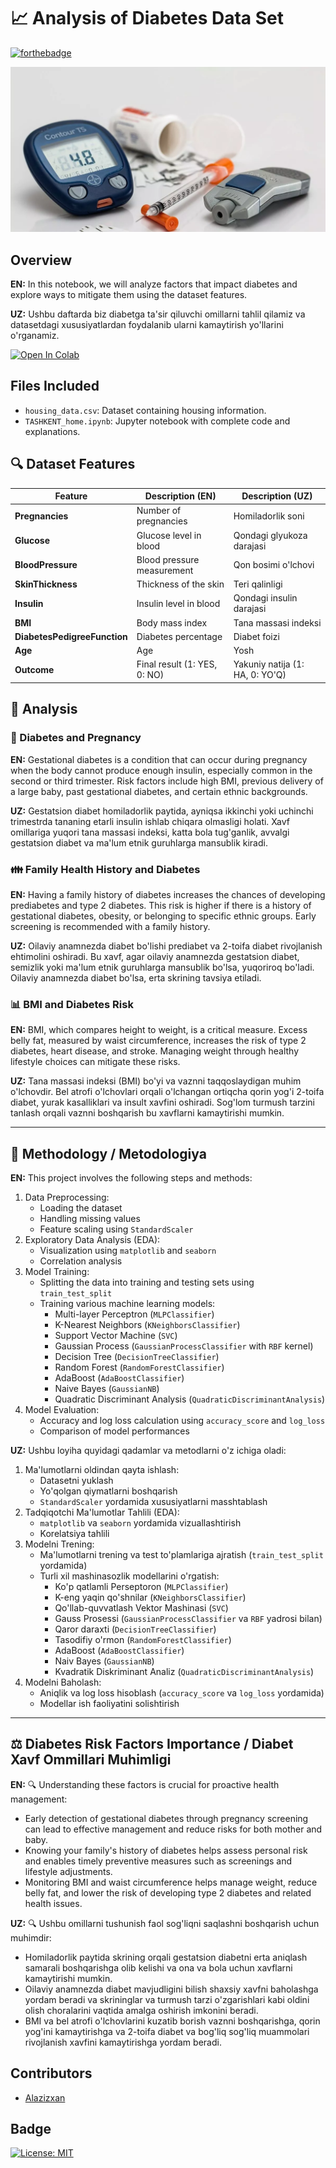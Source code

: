 # 📈 Analysis of Diabetes Data Set

[![forthebadge](https://forthebadge.com/images/badges/made-with-python.svg)](https://www.python.org/)




![Diabetes Risk Factors](diabet.jpg)



## Overview

**EN:** In this notebook, we will analyze factors that impact diabetes and explore ways to mitigate them using the dataset features.

**UZ:** Ushbu daftarda biz diabetga ta'sir qiluvchi omillarni tahlil qilamiz va datasetdagi xususiyatlardan foydalanib ularni kamaytirish yo'llarini o'rganamiz.



[![Open In Colab](https://colab.research.google.com/assets/colab-badge.svg)](https://colab.research.google.com/github/Alazizxan/HAUSE_PRICE_TASHKENT)


## Files Included
- `housing_data.csv`: Dataset containing housing information.
- `TASHKENT_home.ipynb`: Jupyter notebook with complete code and explanations.


## 🔍 Dataset Features

| Feature                | Description (EN)                  | Description (UZ)                        |
|------------------------|-----------------------------------|-----------------------------------------|
| **Pregnancies**        | Number of pregnancies             | Homiladorlik soni                       |
| **Glucose**            | Glucose level in blood            | Qondagi glyukoza darajasi               |
| **BloodPressure**      | Blood pressure measurement        | Qon bosimi o'lchovi                     |
| **SkinThickness**      | Thickness of the skin             | Teri qalinligi                          |
| **Insulin**            | Insulin level in blood            | Qondagi insulin darajasi                |
| **BMI**                | Body mass index                   | Tana massasi indeksi                    |
| **DiabetesPedigreeFunction** | Diabetes percentage              | Diabet foizi                             |
| **Age**                | Age                               | Yosh                                    |
| **Outcome**            | Final result (1: YES, 0: NO)      | Yakuniy natija (1: HA, 0: YO'Q)         |

## 📝 Analysis

### 🧩 Diabetes and Pregnancy

**EN:** Gestational diabetes is a condition that can occur during pregnancy when the body cannot produce enough insulin, especially common in the second or third trimester. Risk factors include high BMI, previous delivery of a large baby, past gestational diabetes, and certain ethnic backgrounds.

**UZ:** Gestatsion diabet homiladorlik paytida, ayniqsa ikkinchi yoki uchinchi trimestrda tananing etarli insulin ishlab chiqara olmasligi holati. Xavf omillariga yuqori tana massasi indeksi, katta bola tug'ganlik, avvalgi gestatsion diabet va ma'lum etnik guruhlarga mansublik kiradi.

### 👪 Family Health History and Diabetes

**EN:** Having a family history of diabetes increases the chances of developing prediabetes and type 2 diabetes. This risk is higher if there is a history of gestational diabetes, obesity, or belonging to specific ethnic groups. Early screening is recommended with a family history.

**UZ:** Oilaviy anamnezda diabet bo'lishi prediabet va 2-toifa diabet rivojlanish ehtimolini oshiradi. Bu xavf, agar oilaviy anamnezda gestatsion diabet, semizlik yoki ma'lum etnik guruhlarga mansublik bo'lsa, yuqoriroq bo'ladi. Oilaviy anamnezda diabet bo'lsa, erta skrining tavsiya etiladi.

### 📊 BMI and Diabetes Risk

**EN:** BMI, which compares height to weight, is a critical measure. Excess belly fat, measured by waist circumference, increases the risk of type 2 diabetes, heart disease, and stroke. Managing weight through healthy lifestyle choices can mitigate these risks.

**UZ:** Tana massasi indeksi (BMI) bo'yi va vaznni taqqoslaydigan muhim o'lchovdir. Bel atrofi o'lchovlari orqali o'lchangan ortiqcha qorin yog'i 2-toifa diabet, yurak kasalliklari va insult xavfini oshiradi. Sog'lom turmush tarzini tanlash orqali vaznni boshqarish bu xavflarni kamaytirishi mumkin.

---

## 🚀 Methodology / Metodologiya
**EN:** This project involves the following steps and methods:
1. Data Preprocessing:
   - Loading the dataset
   - Handling missing values
   - Feature scaling using `StandardScaler`
2. Exploratory Data Analysis (EDA):
   - Visualization using `matplotlib` and `seaborn`
   - Correlation analysis
3. Model Training:
   - Splitting the data into training and testing sets using `train_test_split`
   - Training various machine learning models:
     - Multi-layer Perceptron (`MLPClassifier`)
     - K-Nearest Neighbors (`KNeighborsClassifier`)
     - Support Vector Machine (`SVC`)
     - Gaussian Process (`GaussianProcessClassifier` with `RBF` kernel)
     - Decision Tree (`DecisionTreeClassifier`)
     - Random Forest (`RandomForestClassifier`)
     - AdaBoost (`AdaBoostClassifier`)
     - Naive Bayes (`GaussianNB`)
     - Quadratic Discriminant Analysis (`QuadraticDiscriminantAnalysis`)
4. Model Evaluation:
   - Accuracy and log loss calculation using `accuracy_score` and `log_loss`
   - Comparison of model performances

**UZ:** Ushbu loyiha quyidagi qadamlar va metodlarni o'z ichiga oladi:
1. Ma'lumotlarni oldindan qayta ishlash:
   - Datasetni yuklash
   - Yo'qolgan qiymatlarni boshqarish
   - `StandardScaler` yordamida xususiyatlarni masshtablash
2. Tadqiqotchi Ma'lumotlar Tahlili (EDA):
   - `matplotlib` va `seaborn` yordamida vizuallashtirish
   - Korelatsiya tahlili
3. Modelni Trening:
   - Ma'lumotlarni trening va test to'plamlariga ajratish (`train_test_split` yordamida)
   - Turli xil mashinasozlik modellarini o'rgatish:
     - Ko'p qatlamli Perseptoron (`MLPClassifier`)
     - K-eng yaqin qo'shnilar (`KNeighborsClassifier`)
     - Qo'llab-quvvatlash Vektor Mashinasi (`SVC`)
     - Gauss Prosessi (`GaussianProcessClassifier` va `RBF` yadrosi bilan)
     - Qaror daraxti (`DecisionTreeClassifier`)
     - Tasodifiy o'rmon (`RandomForestClassifier`)
     - AdaBoost (`AdaBoostClassifier`)
     - Naiv Bayes (`GaussianNB`)
     - Kvadratik Diskriminant Analiz (`QuadraticDiscriminantAnalysis`)
4. Modelni Baholash:
   - Aniqlik va log loss hisoblash (`accuracy_score` va `log_loss` yordamida)
   - Modellar ish faoliyatini solishtirish

---


## ⚖️ Diabetes Risk Factors Importance / Diabet Xavf Ommillari Muhimligi

**EN:** 🔍 Understanding these factors is crucial for proactive health management:
- Early detection of gestational diabetes through pregnancy screening can lead to effective management and reduce risks for both mother and baby.
- Knowing your family's history of diabetes helps assess personal risk and enables timely preventive measures such as screenings and lifestyle adjustments.
- Monitoring BMI and waist circumference helps manage weight, reduce belly fat, and lower the risk of developing type 2 diabetes and related health issues.

**UZ:** 🔍 Ushbu omillarni tushunish faol sog'liqni saqlashni boshqarish uchun muhimdir:
- Homiladorlik paytida skrining orqali gestatsion diabetni erta aniqlash samarali boshqarishga olib kelishi va ona va bola uchun xavflarni kamaytirishi mumkin.
- Oilaviy anamnezda diabet mavjudligini bilish shaxsiy xavfni baholashga yordam beradi va skrininglar va turmush tarzi o'zgarishlari kabi oldini olish choralarini vaqtida amalga oshirish imkonini beradi.
- BMI va bel atrofi o'lchovlarini kuzatib borish vaznni boshqarishga, qorin yog'ini kamaytirishga va 2-toifa diabet va bog'liq sog'liq muammolari rivojlanish xavfini kamaytirishga yordam beradi.

## Contributors
- [Alazizxan](https://github.com/Alazizxan)

## Badge
[![License: MIT](https://img.shields.io/badge/License-MIT-yellow.svg)](https://opensource.org/licenses/MIT)
